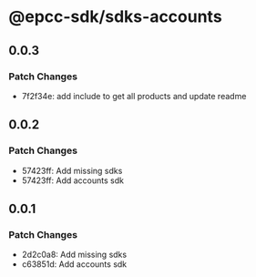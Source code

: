 # @epcc-sdk/sdks-accounts

## 0.0.3

### Patch Changes

- 7f2f34e: add include to get all products and update readme

## 0.0.2

### Patch Changes

- 57423ff: Add missing sdks
- 57423ff: Add accounts sdk

## 0.0.1

### Patch Changes

- 2d2c0a8: Add missing sdks
- c63851d: Add accounts sdk
